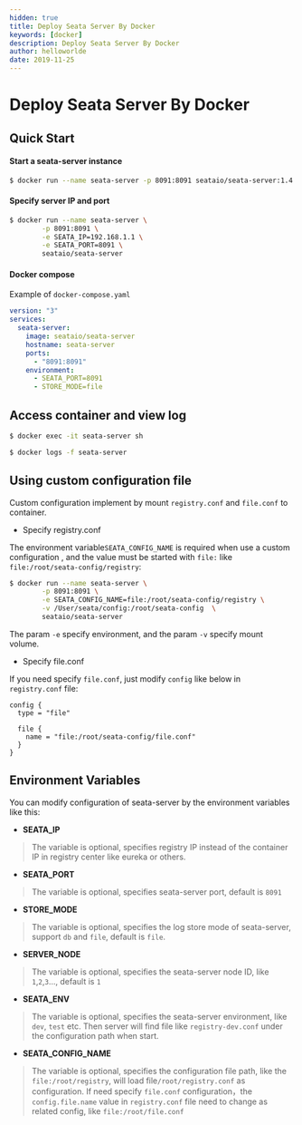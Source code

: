 ```yaml
---
hidden: true
title: Deploy Seata Server By Docker
keywords: [docker]
description: Deploy Seata Server By Docker
author: helloworlde
date: 2019-11-25
---
```


# Deploy Seata Server By Docker

## Quick Start 

#### Start a seata-server instance

```bash
$ docker run --name seata-server -p 8091:8091 seataio/seata-server:1.4.2
```

#### Specify server IP and port

```bash
$ docker run --name seata-server \
        -p 8091:8091 \
        -e SEATA_IP=192.168.1.1 \
        -e SEATA_PORT=8091 \
        seataio/seata-server
```

#### Docker compose 

Example of `docker-compose.yaml`

```yaml
version: "3"
services:
  seata-server:
    image: seataio/seata-server
    hostname: seata-server
    ports:
      - "8091:8091"
    environment:
      - SEATA_PORT=8091
      - STORE_MODE=file
```

## Access container and view log

```bash
$ docker exec -it seata-server sh
```

```bash
$ docker logs -f seata-server
```

## Using custom configuration file

Custom configuration implement by mount `registry.conf` and `file.conf` to container.

- Specify registry.conf 

The environment variable`SEATA_CONFIG_NAME` is required when use a custom configuration , and the value must be started with `file:` like `file:/root/seata-config/registry`:

```bash
$ docker run --name seata-server \
        -p 8091:8091 \
        -e SEATA_CONFIG_NAME=file:/root/seata-config/registry \
        -v /User/seata/config:/root/seata-config  \
        seataio/seata-server
```

The param `-e` specify environment, and the param `-v` specify mount volume.

- Specify file.conf 

If you need specify `file.conf`, just modify `config` like below in `registry.conf` file:

```
config {
  type = "file"

  file {
    name = "file:/root/seata-config/file.conf"
  }
}
```

## Environment Variables 

You can modify configuration of seata-server  by the environment variables like this:

- **SEATA_IP**

> The variable is optional,  specifies registry IP instead of the container IP in registry center like eureka or others. 

- **SEATA_PORT**

> The variable is optional, specifies seata-server port, default is `8091` 

- **STORE_MODE**

> The variable is optional, specifies the log store mode of seata-server,  support `db` and `file`, default is `file`.

- **SERVER_NODE**

> The variable is optional, specifies  the seata-server node ID, like `1`,`2`,`3`..., default is `1`

- **SEATA_ENV**

> The variable is optional, specifies the seata-server environment, like `dev`, `test` etc. Then server will find file like `registry-dev.conf` under the configuration path when start.

- **SEATA_CONFIG_NAME**

> The variable is optional, specifies the configuration file path, like the `file:/root/registry`, will load file`/root/registry.conf` as configuration. If need specify `file.conf` configuration，the `config.file.name` value in `registry.conf` file need to change as related config, like `file:/root/file.conf`
